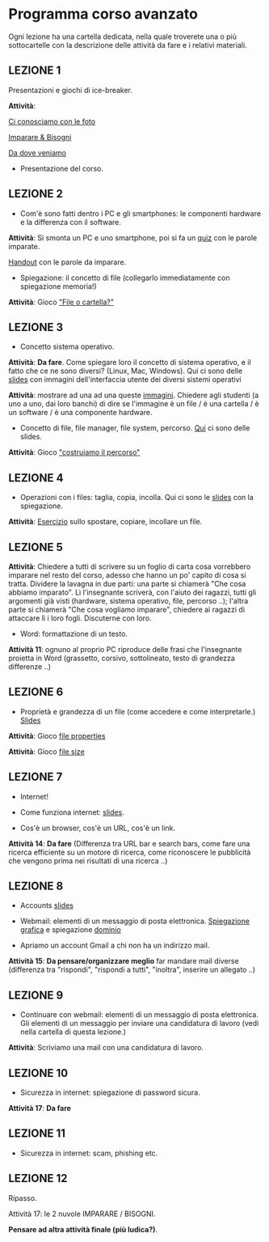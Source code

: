 # Programma corso avanzato

Ogni lezione ha una cartella dedicata, nella quale troverete una o più sottocartelle con la descrizione delle attività da fare e i relativi materiali.

## LEZIONE 1
Presentazioni e giochi di ice-breaker.

**Attività**: 

[Ci conosciamo con le foto](lez01/attività-lez1.md)

[Imparare & Bisogni](lez01/attività-lez1.md)

[Da dove veniamo](lez01/attività-lez1.md)

* Presentazione del corso. 

## LEZIONE 2

* Com'è sono fatti dentro i PC e gli smartphones: le componenti hardware e la differenza con il software.

**Attività**: Si smonta un PC e uno smartphone, poi si fa un [quiz](https://github.com/nam-301/culturabinaria/blob/master/livello-avanzato/lez02-hardware-e-software/quiz-hardware-lez2.md) con le parole imparate.

[Handout](https://github.com/nam-301/culturabinaria/blob/master/livello-avanzato/lez02-hardware-e-software/hardware-and-software.pdf) con le parole da imparare.

* Spiegazione: il concetto di file (collegarlo immediatamente con spiegazione memoria!) 

**Attività**: Gioco ["File o cartella?"](https://github.com/nam-301/culturabinaria/tree/master/livello-avanzato/lez02-hardware-e-software/file-vs-cartellee)

## LEZIONE 3

* Concetto sistema operativo.

**Attività**: **Da fare**. Come spiegare loro il concetto di sistema operativo, e il fatto che ce ne sono diversi? (Linux, Mac, Windows). Qui ci sono delle [slides](lez03/interfaccia-utente-sistema-operativo.pdf) con immagini dell'interfaccia utente dei diversi sistemi operativi

**Attività**: mostrare ad una ad una queste [immagini](lez03/quiz-lez3.pptx). Chiedere agli studenti (a uno a uno, dai loro banchi) di dire se l'immagine è un file / è una cartella / è un software / è una componente hardware.

* Concetto di file, file manager, file system, percorso. [Qui](lez03/spiegazione-path.pptx) ci sono delle slides.

**Attività**: Gioco ["costruiamo il percorso"](lez03/costruisci-il-percorso)

## LEZIONE 4

* Operazioni con i files: taglia, copia, incolla. Qui ci sono le [slides](lez04/taglia-copia-incolla.pptx) con la spiegazione.

**Attività**: [Esercizio](descrizione-esercizio-taglia-copia-incolla.md) sullo spostare, copiare, incollare un file.

## LEZIONE 5
**Attività**: Chiedere a tutti di scrivere su un foglio di carta cosa vorrebbero imparare nel resto del corso, adesso che hanno un po' capito di cosa si tratta. Dividere la lavagna in due parti: una parte si chiamerà "Che cosa abbiamo imparato". Lì l'insegnante scriverà, con l'aiuto dei ragazzi, tutti gli argomenti già visti (hardware, sistema operativo, file, percorso ..); l'altra parte si chiamerà "Che cosa vogliamo imparare", chiedere ai ragazzi di attaccare lì i loro fogli. Discuterne con loro.

* Word: formattazione di un testo.

**Attività 11**: ognuno al proprio PC riproduce delle frasi che l'insegnante proietta in Word (grassetto, corsivo, sottolineato, testo di grandezza differenze ..)

## LEZIONE 6
* Proprietà e grandezza di un file (come accedere e come interpretarle.) [Slides](lez06/proprieta-file.pptx)

**Attività**: Gioco [file properties](lez06/descrizione-gioco-file-properties.md)

**Attività**: Gioco [file size](lez06/descrizione-gioco-file-size.md) 

## LEZIONE 7
* Internet! 

* Come funziona internet: [slides](lez07/howInternetWorks.pptx).

* Cos'è un browser, cos'è un URL, cos'è un link.

**Attività 14**: **Da fare** (Differenza tra URL bar e search bars, come fare una ricerca efficiente su un motore di ricerca, come riconoscere le pubblicità che vengono prima nei risultati di una ricerca ..)

## LEZIONE 8
* Accounts [slides](lez08/esempi-accounts.pdf)

* Webmail: elementi di un messaggio di posta elettronica. [Spiegazione grafica](lez08/webmail.pdf) e spiegazione [dominio](lez08/email.pptx)

* Apriamo un account Gmail a chi non ha un indirizzo mail.

**Attività 15**: **Da pensare/organizzare meglio** far mandare mail diverse (differenza tra "rispondi", "rispondi a tutti", "inoltra", inserire un allegato ..)

## LEZIONE 9
* Continuare con webmail: elementi di un messaggio di posta elettronica. Gli elementi di un messaggio per inviare una candidatura di lavoro (vedi nella cartella di questa lezione.)

**Attività**: Scriviamo una mail con una candidatura di lavoro. 

## LEZIONE 10
* Sicurezza in internet: spiegazione di password sicura.

**Attività 17**: **Da fare**

## LEZIONE 11
* Sicurezza in internet: scam, phishing etc. 

## LEZIONE 12
Ripasso. 

Attività 17: le 2 nuvole IMPARARE / BISOGNI.

**Pensare ad altra attività finale (più ludica?)**.
